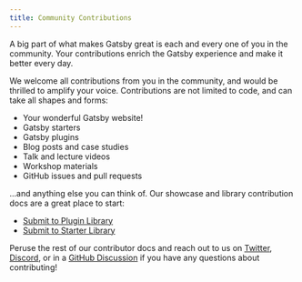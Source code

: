 ```yaml
---
title: Community Contributions
---
```


A big part of what makes Gatsby great is each and every one of you in the community. Your contributions enrich the Gatsby experience and make it better every day.

We welcome all contributions from you in the community, and would be thrilled to amplify your voice. Contributions are not limited to code, and can take all shapes and forms:

- Your wonderful Gatsby website!
- Gatsby starters
- Gatsby plugins
- Blog posts and case studies
- Talk and lecture videos
- Workshop materials
- GitHub issues and pull requests

...and anything else you can think of. Our showcase and library contribution docs are a great place to start:

- [Submit to Plugin Library](/contributing/submit-to-plugin-library/)
- [Submit to Starter Library](/starters/submissions)

Peruse the rest of our contributor docs and reach out to us on [Twitter](https://twitter.com/gatsbyjs), [Discord](https://gatsby.dev/discord), or in a [GitHub Discussion](https://github.com/gatsbyjs/gatsby/discussions/categories/help) if you have any questions about contributing!
